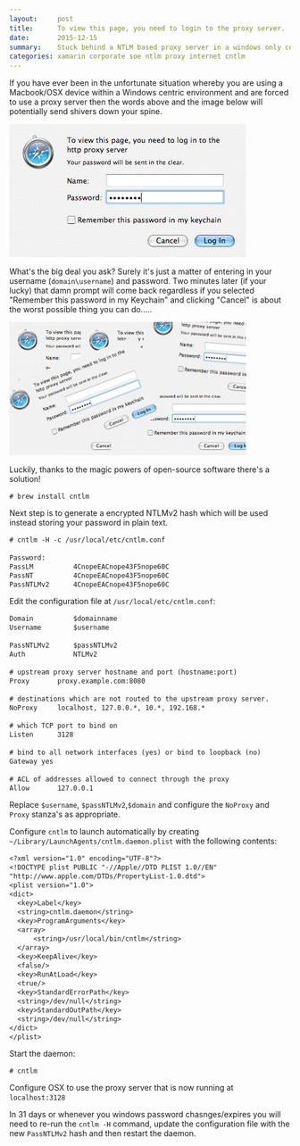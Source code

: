 ```yaml
---
layout:     post
title:      To view this page, you need to login to the proxy server.
date:       2015-12-15
summary:    Stuck behind a NTLM based proxy server in a windows only corporate environment on a MacBook? Here's how you can make the best out of a bad situation.
categories: xamarin corporate soe ntlm proxy internet cntlm
---
```


If you have ever been in the unfortunate situation whereby you are using a Macbook/OSX device within a Windows centric environment and are forced to use a proxy server then the words above and the image below will potentially send shivers down your spine.

![To view this page, you need to login to the proxy server.](/images/osx-ntlm-proxy-auth.png)

What's the big deal you ask? Surely it's just a matter of entering in your username (```domain\username```) and password. Two minutes later (if your lucky) that damn prompt will come back regardless if you selected "Remember this password in my Keychain" and clicking "Cancel" is about the worst possible thing you can do.....

![To view this page, you need to login to the proxy server.](/images/osx-ntlm-proxy-auth-loop.png) 

Luckily, thanks to the magic powers of open-source software there's a solution!

    # brew install cntlm

Next step is to generate a encrypted NTLMv2 hash which will be used instead storing your password in plain text.

    # cntlm -H -c /usr/local/etc/cntlm.conf 
    
    Password: 
    PassLM          4CnopeEACnope43F5nope60C
    PassNT          4CnopeEACnope43F5nope60C
    PassNTLMv2      4CnopeEACnope43F5nope60C  

Edit the configuration file at ```/usr/local/etc/cntlm.conf```:

    Domain          $domainname
    Username	    $username

    PassNTLMv2      $passNTLMv2
    Auth            NTLMv2

    # upstream proxy server hostname and port (hostname:port)
    Proxy		proxy.example.com:8080 

    # destinations which are not routed to the upstream proxy server.
    NoProxy		localhost, 127.0.0.*, 10.*, 192.168.*

    # which TCP port to bind on
    Listen		3128

    # bind to all network interfaces (yes) or bind to loopback (no)
    Gateway	yes

    # ACL of addresses allowed to connect through the proxy
    Allow		127.0.0.1
    
Replace `$username`, `$passNTLMv2`,`$domain` and configure the `NoProxy` and `Proxy` stanza's as appropriate.

Configure `cntlm` to launch automatically by creating `~/Library/LaunchAgents/cntlm.daemon.plist` with the following contents:

    <?xml version="1.0" encoding="UTF-8"?>
    <!DOCTYPE plist PUBLIC "-//Apple//DTD PLIST 1.0//EN" "http://www.apple.com/DTDs/PropertyList-1.0.dtd">
    <plist version="1.0">
    <dict>
      <key>Label</key>
      <string>cntlm.daemon</string>
      <key>ProgramArguments</key>
      <array>
          <string>/usr/local/bin/cntlm</string>
      </array>
      <key>KeepAlive</key>
      <false/>
      <key>RunAtLoad</key>
      <true/>
      <key>StandardErrorPath</key>
      <string>/dev/null</string>
      <key>StandardOutPath</key>
      <string>/dev/null</string>
    </dict>
    </plist>

Start the daemon:

    # cntlm

Configure OSX to use the proxy server that is now running at ```localhost:3128```

In 31 days or whenever you windows password chasnges/expires you will need to re-run the `cntlm -H` command, update the configuration file with the new `PassNTLMv2` hash and then restart the daemon.

